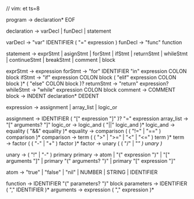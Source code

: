 // vim: et ts=8

program         → declaration* EOF

declaration     → varDecl
                | funDecl
                | statement

varDecl         → "var" IDENTIFIER ( "=" expression )
funDecl         → "func" function

statement       → exprStmt
                | asignStmt
                | forStmt
                | ifStmt
                | returnStmt
                | whileStmt
                | continueStmt
                | breakStmt
                | comment
                | block

exprStmt        → expression
forStmt         → "for" IDENTIFIER "in" expression COLON block
ifStmt          → "if" expression COLON block 
                ( "elif" expression COLON block )* 
                ( "else" COLON block )?
returnStmt      → "return" expression?
whileStmt       → "while" expression COLON block
comment         → COMMENT
block           → INDENT declaration* DEDENT

expression      → assignment
                | array_list
                | logic_or

assignment      → IDENTIFIER ( "[" expression "]" )? "=" expression
array_list      → "[" arguments? "]"
logic_or        → logic_and ( "||" logic_and )*
logic_and       → equality ( "&&" equality )*
equality        → comparison ( ( "!=" | "==" ) comparison )*
comparison      → term ( ( ">" | ">=" | "<" | "<=" ) term )*
term            → factor ( ( "-" | "+" ) factor )*
factor          → unary ( ( "/" | "*" ) unary )*

unary           → ( "!" | "-" ) primary
primary         → atom
                | "(" expression ")"
                | "[" arguments "]"
                | primary "(" arguments? ")"
                | primary "[" expression "]"

atom            → "true" | "false" | "nil" | NUMBER | STRING | IDENTIFIER

function        → IDENTIFIER "(" parameters? ")" block
parameters      → IDENTIFIER ( "," IDENTIFIER )*
arguments       → expression ( "," expression )*

